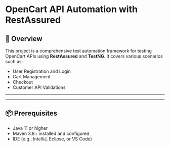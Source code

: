 
# OpenCart API Automation with RestAssured

## 📄 Overview
This project is a comprehensive test automation framework for testing OpenCart APIs using **RestAssured** and **TestNG**. It covers various scenarios such as:
- User Registration and Login
- Cart Management
- Checkout
- Customer API Validations

---



---

## 📦 Prerequisites
- Java 11 or higher
- Maven 3.8+ installed and configured
- IDE (e.g., IntelliJ, Eclipse, or VS Code)

